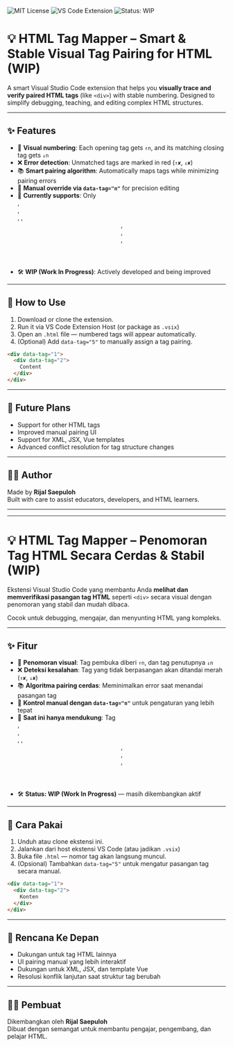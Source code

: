 ![MIT License](https://img.shields.io/badge/license-MIT-blue.svg)
![VS Code Extension](https://img.shields.io/badge/VSCode-Extension-blue?logo=visualstudiocode)
![Status: WIP](https://img.shields.io/badge/status-WIP-orange)


# 💡 HTML Tag Mapper – Smart & Stable Visual Tag Pairing for HTML (WIP)

A smart Visual Studio Code extension that helps you **visually trace and verify paired HTML tags** (like `<div>`) with stable numbering. Designed to simplify debugging, teaching, and editing complex HTML structures.

---

## ✨ Features

- 🔢 **Visual numbering**: Each opening tag gets `↑n`, and its matching closing tag gets `↓n`
- ❌ **Error detection**: Unmatched tags are marked in red (`↑✘`, `↓✘`)
- 📚 **Smart pairing algorithm**: Automatically maps tags while minimizing pairing errors
- 🧠 **Manual override via `data-tag="n"`** for precision editing
- 🧩 **Currently supports**: Only <div>, <section>, <article>, <span>, <header>, <footer>, <nav>, <main>
- 🛠️ **WIP (Work In Progress)**: Actively developed and being improved

---

## 🚀 How to Use

1. Download or clone the extension.
2. Run it via VS Code Extension Host (or package as `.vsix`)
3. Open an `.html` file — numbered tags will appear automatically.
4. (Optional) Add `data-tag="5"` to manually assign a tag pairing.

```html
<div data-tag="1">
  <div data-tag="2">
    Content
  </div>
</div>
```

---

## 🧭 Future Plans

- Support for other HTML tags 
- Improved manual pairing UI
- Support for XML, JSX, Vue templates
- Advanced conflict resolution for tag structure changes

---

## 👨‍💻 Author

Made by **Rijal Saepuloh**  
Built with care to assist educators, developers, and HTML learners.

---

---

# 💡 HTML Tag Mapper – Penomoran Tag HTML Secara Cerdas & Stabil (WIP)

Ekstensi Visual Studio Code yang membantu Anda **melihat dan memverifikasi pasangan tag HTML** seperti `<div>` secara visual dengan penomoran yang stabil dan mudah dibaca.

Cocok untuk debugging, mengajar, dan menyunting HTML yang kompleks.

---

## ✨ Fitur

- 🔢 **Penomoran visual**: Tag pembuka diberi `↑n`, dan tag penutupnya `↓n`
- ❌ **Deteksi kesalahan**: Tag yang tidak berpasangan akan ditandai merah (`↑✘`, `↓✘`)
- 📚 **Algoritma pairing cerdas**: Meminimalkan error saat menandai pasangan tag
- 🧠 **Kontrol manual dengan `data-tag="n"`** untuk pengaturan yang lebih tepat
- 🧩 **Saat ini hanya mendukung**: Tag <div>, <section>, <article>, <span>, <header>, <footer>, <nav>, <main>
- 🛠️ **Status: WIP (Work In Progress)** — masih dikembangkan aktif

---

## 🚀 Cara Pakai

1. Unduh atau clone ekstensi ini.
2. Jalankan dari host ekstensi VS Code (atau jadikan `.vsix`)
3. Buka file `.html` — nomor tag akan langsung muncul.
4. (Opsional) Tambahkan `data-tag="5"` untuk mengatur pasangan tag secara manual.

```html
<div data-tag="1">
  <div data-tag="2">
    Konten
  </div>
</div>
```

---

## 🧭 Rencana Ke Depan

- Dukungan untuk tag HTML lainnya
- UI pairing manual yang lebih interaktif
- Dukungan untuk XML, JSX, dan template Vue
- Resolusi konflik lanjutan saat struktur tag berubah

---

## 👨‍💻 Pembuat

Dikembangkan oleh **Rijal Saepuloh**  
Dibuat dengan semangat untuk membantu pengajar, pengembang, dan pelajar HTML.
